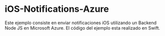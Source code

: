 # iOS-Notifications-Azure

Este ejemplo consiste en enviar notificaciones iOS utilizando un Backend Node JS en Microsoft Azure.
El código del ejemplo esta realizado en Swift.
